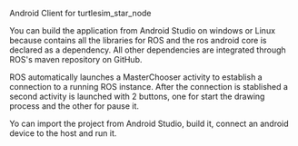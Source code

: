 
Android Client for turtlesim_star_node

You can build the application from Android Studio on windows or Linux because contains all the libraries for ROS and the ros android core is declared as a dependency. 
All other dependencies are integrated through ROS's maven repository on GitHub.

ROS automatically launches a MasterChooser activity to establish a connection to a running ROS instance. After the connection is stablished a second activity is launched with 2 buttons, one for start the drawing process and the other for pause it. 

Yo can import the project from Android Studio, build it, connect an android device to the host and run it. 
